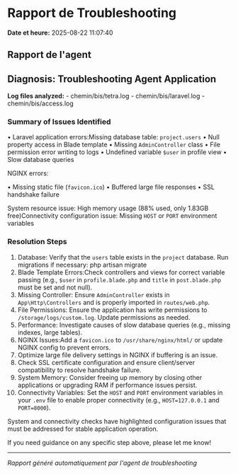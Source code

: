 # Rapport de Troubleshooting

**Date et heure:** 2025-08-22 11:07:40

## Rapport de l'agent

## Diagnosis: Troubleshooting Agent Application

**Log files analyzed:** - chemin/bis/tetra.log - chemin/bis/laravel.log - chemin/bis/access.log

### Summary of Issues Identified

• Laravel application errors:Missing database table: `project.users`
• Null property access in Blade template
• Missing `AdminController` class
• File permission error writing to logs
• Undefined variable `$user` in profile view
• Slow database queries

NGINX errors:

• Missing static file (`favicon.ico`)
• Buffered large file responses
• SSL handshake failure

System resource issue: High memory usage (88% used, only 1.83GB free)Connectivity configuration issue: Missing `HOST` or `PORT` environment variables

### Resolution Steps

1. Database: Verify that the `users` table exists in the `project` database. Run migrations if necessary: php artisan migrate
2. Blade Template Errors:Check controllers and views for correct variable passing (e.g., `$user` in `profile.blade.php` and `title` in `post.blade.php` must be set and not null).
3. Missing Controller: Ensure `AdminController` exists in `App\Http\Controllers` and is properly imported in `routes/web.php`.
4. File Permissions: Ensure the application has write permissions to `/storage/logs/custom.log`. Update permissions as needed.
5. Performance: Investigate causes of slow database queries (e.g., missing indexes, large tables).
6. NGINX Issues:Add a `favicon.ico` to `/usr/share/nginx/html/` or update NGINX config to prevent errors.
7. Optimize large file delivery settings in NGINX if buffering is an issue.
8. Check SSL certificate configuration and ensure client/server compatibility to resolve handshake failure.
9. System Memory: Consider freeing up memory by closing other applications or upgrading RAM if performance issues persist.
10. Connectivity Variables: Set the `HOST` and `PORT` environment variables in your `.env` file to enable proper connectivity (e.g., `HOST=127.0.0.1` and `PORT=8000`).

System and connectivity checks have highlighted configuration issues that must be addressed for stable application operation.

If you need guidance on any specific step above, please let me know!

---
*Rapport généré automatiquement par l'agent de troubleshooting*
